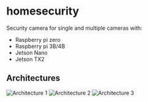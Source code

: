 # homesecurity

Security camera for single and multiple cameras with:
- Raspberry pi zero
- Raspberry pi 3B/4B
- Jetson Nano
- Jetson TX2

## Architectures
![Architecture 1](https://github.com/dataplayer12/homesecurity/blob/master/docs/arch1.png)
![Architecture 2](https://github.com/dataplayer12/homesecurity/blob/master/docs/arch2.png)
![Architecture 3](https://github.com/dataplayer12/homesecurity/blob/master/docs/arch3.png)
